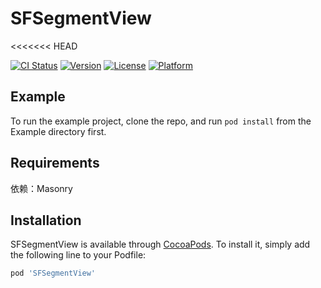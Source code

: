 # SFSegmentView
<<<<<<< HEAD

[![CI Status](https://img.shields.io/travis/hsfiOSGitHub/SFSegmentView.svg?style=flat)](https://travis-ci.org/hsfiOSGitHub/SFSegmentView)
[![Version](https://img.shields.io/cocoapods/v/SFSegmentView.svg?style=flat)](https://cocoapods.org/pods/SFSegmentView)
[![License](https://img.shields.io/cocoapods/l/SFSegmentView.svg?style=flat)](https://cocoapods.org/pods/SFSegmentView)
[![Platform](https://img.shields.io/cocoapods/p/SFSegmentView.svg?style=flat)](https://cocoapods.org/pods/SFSegmentView)

## Example

To run the example project, clone the repo, and run `pod install` from the Example directory first.

## Requirements
依赖：Masonry 

## Installation

SFSegmentView is available through [CocoaPods](https://cocoapods.org). To install
it, simply add the following line to your Podfile:

```ruby
pod 'SFSegmentView'
```



